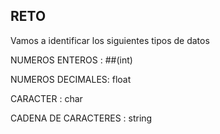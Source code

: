 ## RETO 
Vamos a identificar los siguientes tipos de datos

NUMEROS ENTEROS : ##(int)

NUMEROS DECIMALES: float

CARACTER : char

CADENA DE CARACTERES : string
